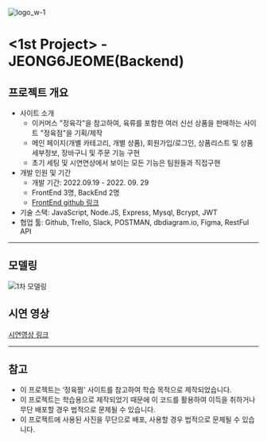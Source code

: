 ![logo_w-1](https://user-images.githubusercontent.com/67556491/193203547-ebe92e5c-5444-4f41-ab43-fb48903d5fed.png)

# **<1st Project> - JEONG6JEOME(Backend)**

## **프로젝트 개요**

- 사이트 소개
    - 이커머스 "정육각"을 참고하여, 육류를 포함한 여러 신선 상품을 판매하는 사이트 "정육점"을 기획/제작
    - 메인 페이지(개별 카테고리, 개별 상품), 회원가입/로그인, 상품리스트 및 상품 세부정보, 장바구니 및 주문 기능 구현
    - 초기 세팅 및 시연연상에서 보이는 모든 기능은 팀원들과 직접구현
- 개발 인원 및 기간
    - 개발 기간: 2022.09.19 - 2022. 09. 29
    - FrontEnd 3명, BackEnd 2명
    - [FrontEnd github 링크](https://github.com/wecode-bootcamp-korea/37-1st-jeong6-jjeom-frontend)
- 기술 스택: JavaScript, Node.JS, Express, Mysql, Bcrypt, JWT
- 협업 툴: Github, Trello, Slack, POSTMAN, dbdiagram.io, Figma, RestFul API


---

## **모델링**

![1차 모델링](https://user-images.githubusercontent.com/105404643/205057866-318c943f-d69b-4f08-a55f-52bc898944ce.png)

## **시연 영상**

[시연영상 링크](https://www.youtube.com/watch?v=NzY8gplL_xM)

---

## **참고**

- 이 프로젝트는 ‘정육쩜' 사이트를 참고하여 학습 목적으로 제작되었습니다.
- 이 프로젝트는 학습용으로 제작되었기 때문에 이 코드를 활용하여 이득을 취하거나 무단 배포할 경우 법적으로 문제될 수 있습니다.
- 이 프로젝트에 사용된 사진을 무단으로 배포, 사용할 경우 법적으로 문제될 수 있습니다.
